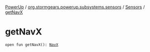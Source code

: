 [PowerUp](../../index.md) / [org.stormgears.powerup.subsystems.sensors](../index.md) / [Sensors](index.md) / [getNavX](./get-nav-x.md)

# getNavX

`open fun getNavX(): `[`NavX`](../../org.stormgears.utils.sensordrivers/-nav-x/index.md)
